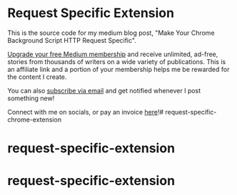 # Request Specific Extension

This is the source code for my medium blog post, "Make Your Chrome Background Script HTTP Request Specific".

[Upgrade your free Medium membership](https://matt-croak.medium.com/membership) and receive unlimited, ad-free, stories from thousands of writers on a wide variety of publications. This is an affiliate link and a portion of your membership helps me be rewarded for the content I create.

You can also [subscribe via email](https://matt-croak.medium.com/subscribe) and get notified whenever I post something new!

Connect with me on socials, or pay an invoice [here](https://linktr.ee/mattcroak)!# request-specific-chrome-extension
# request-specific-extension
# request-specific-extension
